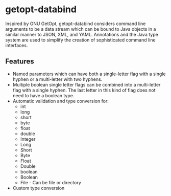 # getopt-databind
Inspired by GNU GetOpt, getopt-databind considers command line arguments to be a data stream which can be bound to Java objects in a similar manner to JSON, XML, and YAML. Annotations and the Java type system are used to simplify the creation of sophisticated command line interfaces.

## Features
* Named parameters which can have both a single-letter flag with a single hyphen or a multi-letter with two hyphens.
* Multiple boolean single letter flags can be combined into a multi-letter flag with a single hyphen. The last letter in this kind of flag does not need to have a boolean type.
* Automatic validation and type conversion for:
  * int
  * long
  * short
  * byte
  * float
  * double
  * Integer
  * Long
  * Short
  * Byte
  * Float
  * Double
  * boolean
  * Boolean
  * File -  Can be file or directory
* Custom type conversion
